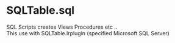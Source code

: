 # SQLTable.sql
SQL Scripts creates Views Procedures etc ..  
This use with SQLTable.lrplugin
(specified Microsoft SQL Server)
